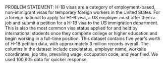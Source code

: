 PROBLEM STATEMENT:
H-1B visas are a category of employment-based, non-immigrant visas for temporary foreign workers in the United States. 
For a foreign national to apply for H1-B visa, a US employer must offer them a job and submit a petition for a H-1B visa to the US immigration department. 
This is also the most common visa status applied for and held by international students once they complete college or higher education and begin working in a full-time position.
This dataset contains five year's worth of H-1B petition data, with approximately 3 million records overall. 
The columns in the dataset include case status, employer name, worksite coordinates, job title, prevailing wage, occupation code, and year filed.
We used 100,605 data for quicker response.
